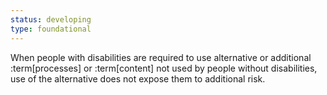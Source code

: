 ```yaml
---
status: developing
type: foundational
---
```


When people with disabilities are required to use alternative or additional :term[processes] or :term[content] not used by people without disabilities, use of the alternative does not expose them to additional risk.